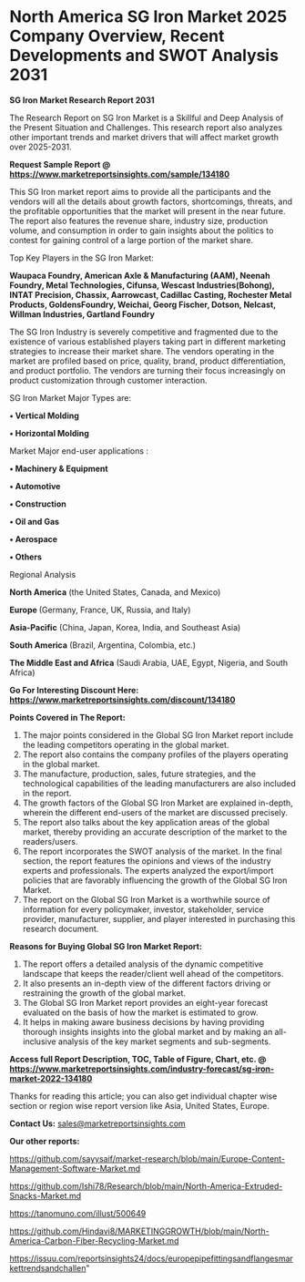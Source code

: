 # North America SG Iron Market 2025 Company Overview, Recent Developments and SWOT Analysis 2031

<strong>SG Iron Market Research Report 2031</strong>

The Research Report on SG Iron Market is a Skillful and Deep Analysis of the Present Situation and Challenges. This research report also analyzes other important trends and market drivers that will affect market growth over 2025-2031.

<strong>Request Sample Report @ <a href=https://www.marketreportsinsights.com/sample/134180>https://www.marketreportsinsights.com/sample/134180</a></strong>

This SG Iron market report aims to provide all the participants and the vendors will all the details about growth factors, shortcomings, threats, and the profitable opportunities that the market will present in the near future. The report also features the revenue share, industry size, production volume, and consumption in order to gain insights about the politics to contest for gaining control of a large portion of the market share.

Top Key Players in the SG Iron Market:

<strong>Waupaca Foundry, American Axle & Manufacturing (AAM), Neenah Foundry, Metal Technologies, Cifunsa, Wescast Industries(Bohong), INTAT Precision, Chassix, Aarrowcast, Cadillac Casting, Rochester Metal Products, GoldensFoundry, Weichai, Georg Fischer, Dotson, Nelcast, Willman Industries, Gartland Foundry</strong>

The SG Iron Industry is severely competitive and fragmented due to the existence of various established players taking part in different marketing strategies to increase their market share. The vendors operating in the market are profiled based on price, quality, brand, product differentiation, and product portfolio. The vendors are turning their focus increasingly on product customization through customer interaction.

SG Iron Market Major Types are:

<strong>• Vertical Molding

• Horizontal Molding</strong>

Market Major end-user applications :

<strong>• Machinery & Equipment

• Automotive

• Construction

• Oil and Gas

• Aerospace

• Others</strong>

Regional Analysis

</u><strong><b>North America</b></strong> (the United States, Canada, and Mexico)

<strong><b>Europe </b></strong>(Germany, France, UK, Russia, and Italy)

<strong><b>Asia-Pacific</b></strong> (China, Japan, Korea, India, and Southeast Asia)

<strong><b>South America</b></strong> (Brazil, Argentina, Colombia, etc.)

<strong><b>The Middle East and Africa</b></strong> (Saudi Arabia, UAE, Egypt, Nigeria, and South Africa)

<strong>Go For Interesting Discount Here: <a href=https://www.marketreportsinsights.com/discount/134180>https://www.marketreportsinsights.com/discount/134180</a></strong>

<strong>Points Covered in The Report:</strong>
<ol>
  <li>The major points considered in the Global SG Iron Market report include the leading competitors operating in the global market.</li>
  <li>The report also contains the company profiles of the players operating in the global market.</li>
  <li>The manufacture, production, sales, future strategies, and the technological capabilities of the leading manufacturers are also included in the report.</li>
  <li>The growth factors of the Global SG Iron Market are explained in-depth, wherein the different end-users of the market are discussed precisely.</li>
  <li>The report also talks about the key application areas of the global market, thereby providing an accurate description of the market to the readers/users.</li>
  <li>The report incorporates the SWOT analysis of the market. In the final section, the report features the opinions and views of the industry experts and professionals. The experts analyzed the export/import policies that are favorably influencing the growth of the Global SG Iron Market.</li>
  <li>The report on the Global SG Iron Market is a worthwhile source of information for every policymaker, investor, stakeholder, service provider, manufacturer, supplier, and player interested in purchasing this research document.</li>
</ol>
<strong>Reasons for Buying Global SG Iron Market Report:</strong>

<ol>
  <li>The report offers a detailed analysis of the dynamic competitive landscape that keeps the reader/client well ahead of the competitors.</li>
  <li>It also presents an in-depth view of the different factors driving or restraining the growth of the global market.</li>
  <li>The Global SG Iron Market report provides an eight-year forecast evaluated on the basis of how the market is estimated to grow.</li>
  <li>It helps in making aware business decisions by having providing thorough insights insights into the global market and by making an all-inclusive analysis of the key market segments and sub-segments.</li>
</ol>
<strong>Access full Report Description, TOC, Table of Figure, Chart, etc. @ <a href=https://www.marketreportsinsights.com/industry-forecast/sg-iron-market-2022-134180>https://www.marketreportsinsights.com/industry-forecast/sg-iron-market-2022-134180</a></strong>


Thanks for reading this article; you can also get individual chapter wise section or region wise report version like Asia, United States, Europe.

<strong>Contact Us:</strong>
sales@marketreportsinsights.com

<strong>Our other reports:</strong>

<a href=https://github.com/sayysaif/market-research/blob/main/Europe-Content-Management-Software-Market.md>https://github.com/sayysaif/market-research/blob/main/Europe-Content-Management-Software-Market.md</a>

<a href=https://github.com/Ishi78/Research/blob/main/North-America-Extruded-Snacks-Market.md>https://github.com/Ishi78/Research/blob/main/North-America-Extruded-Snacks-Market.md</a>

<a href=https://tanomuno.com/illust/500649>https://tanomuno.com/illust/500649</a>

<a href=https://github.com/Hindavi8/MARKETINGGROWTH/blob/main/North-America-Carbon-Fiber-Recycling-Market.md>https://github.com/Hindavi8/MARKETINGGROWTH/blob/main/North-America-Carbon-Fiber-Recycling-Market.md</a>

<a href=https://issuu.com/reportsinsights24/docs/europepipefittingsandflangesmarkettrendsandchallen>https://issuu.com/reportsinsights24/docs/europepipefittingsandflangesmarkettrendsandchallen</a>"
